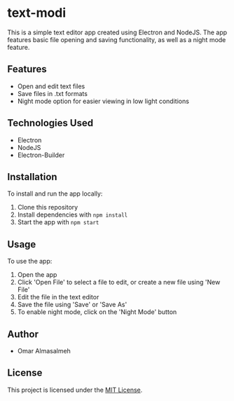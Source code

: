 # text-modi

This is a simple text editor app created using Electron and NodeJS. The app features basic file opening and saving functionality, as well as a night mode feature.

## Features

- Open and edit text files
- Save files in .txt formats
- Night mode option for easier viewing in low light conditions

## Technologies Used

- Electron
- NodeJS
- Electron-Builder

## Installation

To install and run the app locally:

1. Clone this repository
2. Install dependencies with `npm install`
3. Start the app with `npm start`

## Usage

To use the app:

1. Open the app
2. Click 'Open File' to select a file to edit, or create a new file using 'New File'
3. Edit the file in the text editor
4. Save the file using 'Save' or 'Save As'
5. To enable night mode, click on the 'Night Mode' button

## Author
- Omar Almasalmeh

## License

This project is licensed under the [MIT License](https://opensource.org/licenses/MIT).
